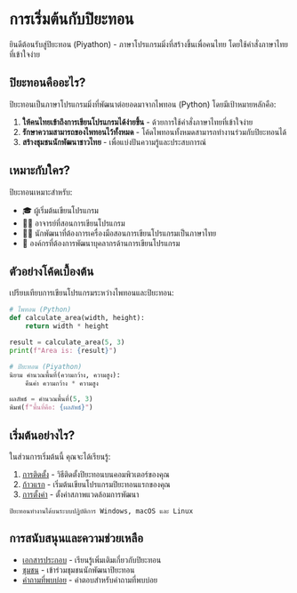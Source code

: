 # การเริ่มต้นกับปิยะทอน

ยินดีต้อนรับสู่ปิยะทอน (Piyathon) - ภาษาโปรแกรมมิ่งที่สร้างขึ้นเพื่อคนไทย โดยใช้คำสั่งภาษาไทยที่เข้าใจง่าย

## ปิยะทอนคืออะไร?

ปิยะทอนเป็นภาษาโปรแกรมมิ่งที่พัฒนาต่อยอดมาจากไพทอน (Python) โดยมีเป้าหมายหลักคือ:

1. **ให้คนไทยเข้าถึงการเขียนโปรแกรมได้ง่ายขึ้น** - ด้วยการใช้คำสั่งภาษาไทยที่เข้าใจง่าย
2. **รักษาความสามารถของไพทอนไว้ทั้งหมด** - โค้ดไพทอนทั้งหมดสามารถทำงานร่วมกับปิยะทอนได้
3. **สร้างชุมชนนักพัฒนาชาวไทย** - เพื่อแบ่งปันความรู้และประสบการณ์

## เหมาะกับใคร?

ปิยะทอนเหมาะสำหรับ:

- 🎓 ผู้เริ่มต้นเขียนโปรแกรม
- 👩‍🏫 อาจารย์ที่สอนการเขียนโปรแกรม
- 👨‍💻 นักพัฒนาที่ต้องการเครื่องมือสอนการเขียนโปรแกรมเป็นภาษาไทย
- 🏢 องค์กรที่ต้องการพัฒนาบุคลากรด้านการเขียนโปรแกรม

## ตัวอย่างโค้ดเบื้องต้น

เปรียบเทียบการเขียนโปรแกรมระหว่างไพทอนและปิยะทอน:

```python
# ไพทอน (Python)
def calculate_area(width, height):
    return width * height

result = calculate_area(5, 3)
print(f"Area is: {result}")
```

```python
# ปิยะทอน (Piyathon)
นิยาม คำนวณพื้นที่(ความกว้าง, ความสูง):
    คืนค่า ความกว้าง * ความสูง

ผลลัพธ์ = คำนวณพื้นที่(5, 3)
พิมพ์(f"พื้นที่คือ: {ผลลัพธ์}")
```

## เริ่มต้นอย่างไร?

ในส่วนการเริ่มต้นนี้ คุณจะได้เรียนรู้:

1. [การติดตั้ง](installation.md) - วิธีติดตั้งปิยะทอนบนคอมพิวเตอร์ของคุณ
2. [ก้าวแรก](first_steps.md) - เริ่มต้นเขียนโปรแกรมปิยะทอนแรกของคุณ
3. [การตั้งค่า](configuration.md) - ตั้งค่าสภาพแวดล้อมการพัฒนา

```{note}
ปิยะทอนทำงานได้บนระบบปฏิบัติการ Windows, macOS และ Linux
```

## การสนับสนุนและความช่วยเหลือ

- [เอกสารประกอบ](../tutorial/index.md) - เรียนรู้เพิ่มเติมเกี่ยวกับปิยะทอน
- [ชุมชน](../community/index.md) - เข้าร่วมชุมชนนักพัฒนาปิยะทอน
- [คำถามที่พบบ่อย](../community/faq.md) - คำตอบสำหรับคำถามที่พบบ่อย
